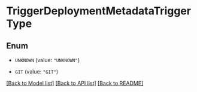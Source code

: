 # TriggerDeploymentMetadataTriggerType

## Enum


* `UNKNOWN` (value: `"UNKNOWN"`)

* `GIT` (value: `"GIT"`)


[[Back to Model list]](../README.md#documentation-for-models) [[Back to API list]](../README.md#documentation-for-api-endpoints) [[Back to README]](../README.md)


